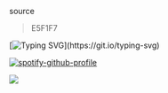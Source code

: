 source

> E5F1F7

<!-- typing svg -->

[![Typing SVG](https://readme-typing-svg.herokuapp.com?font=Fira+Code&pause=1000&color=E5F1F7&width=435&lines=I+am+Yi+Sang.;My+name+is+all+I+have+to+say.)](https://git.io/typing-svg)

<!-- spotify -->

[![spotify-github-profile](https://spotify-github-profile.kittinanx.com/api/view?uid=31iox7f7hxzjxbrrsahby5k5guu4&cover_image=true&theme=novatorem&show_offline=false&background_color=121212&interchange=false&bar_color=e5f1f7&bar_color_cover=false)](https://spotify-github-profile.kittinanx.com/api/view?uid=31iox7f7hxzjxbrrsahby5k5guu4&redirect=true)

<!-- profile counter -->

![](https://komarev.com/ghpvc/?username=fishymael&color=lightgray&label=Crow's+eye+view)
